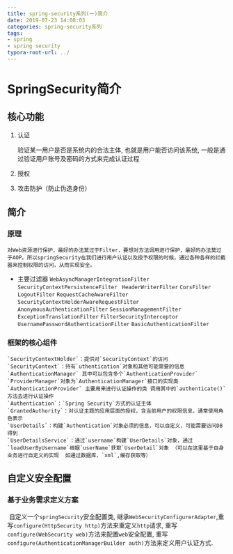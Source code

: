 ```yaml
---
title: spring-security系列(一)简介
date: 2019-07-23 14:08:03
categories: spring-security系列
tags:
- spring
- spring security
typora-root-url: ../
---
```


# SpringSecurity简介

## 核心功能

1. 认证

   验证某一用户是否是系统内的合法主体, 也就是用户能否访问该系统, 一般是通过验证用户账号及密码的方式来完成认证过程

2. 授权

3. 攻击防护（防止伪造身份）

## 简介

### 原理

	对Web资源进行保护，最好的办法莫过于Filter，要想对方法调用进行保护，最好的办法莫过于AOP。所以springSecurity在我们进行用户认证以及授予权限的时候，通过各种各样的拦截器来控制权限的访问，从而实现安全。
- 主要过滤器 
    `WebAsyncManagerIntegrationFilter `
    `SecurityContextPersistenceFilter `
    `HeaderWriterFilter` 
    `CorsFilter `
    `LogoutFilter`
    `RequestCacheAwareFilter`
    `SecurityContextHolderAwareRequestFilter`
    `AnonymousAuthenticationFilter`
    `SessionManagementFilter`
    `ExceptionTranslationFilter`
    `FilterSecurityInterceptor`
    `UsernamePasswordAuthenticationFilter`
    `BasicAuthenticationFilter`
### 框架的核心组件
    `SecurityContextHolder`：提供对`SecurityContext`的访问
    `SecurityContext`：持有`uthentication`对象和其他可能需要的信息
    `AuthenticationManager` 其中可以包含多个`AuthenticationProvider`
    `ProviderManager`对象为`AuthenticationManager`接口的实现类
    `AuthenticationProvider` 主要用来进行认证操作的类 调用其中的`authenticate()`方法去进行认证操作
    `Authentication`：`Spring Security`方式的认证主体
    `GrantedAuthority`：对认证主题的应用层面的授权，含当前用户的权限信息，通常使用角色表示
    `UserDetails`：构建`Authentication`对象必须的信息，可以自定义，可能需要访问DB得到
    `UserDetailsService`：通过`username`构建`UserDetails`对象，通过`loadUserByUsername`根据`userName`获取`UserDetail`对象 （可以在这里基于自身业务进行自定义的实现  如通过数据库，`xml`,缓存获取等） 

## 自定义安全配置

### 基于业务需求定义方案

​	自定义一个`springSecurity`安全配置类, 继承`WebSecurityConfigurerAdapter`,重写`configure(HttpSecurity http)`方法来重定义`http`请求, 重写`configure(WebSecurity web)`方法来配置`web`安全配置, 重写`configure(AuthenticationManagerBuilder auth)`方法来定义用户认证方式.

